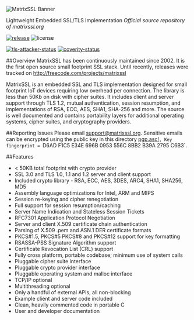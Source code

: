 
![MatrixSSL Banner](http://www.matrixssl.org/assets/img/matrixssl_logo_transparent_md.png)

Lightweight Embedded SSL/TLS Implementation
*Official source repository of matrixssl.org*

[![release](http://www.matrixssl.org/shield.svg)](https://github.com/matrixssl/matrixssl/releases)
![license](https://img.shields.io/badge/License-GPL-blue.svg)

[![tls-attacker-status](http://www.matrixssl.org/assets/svg/status-tls-attacker.svg)](https://github.com/RUB-NDS/TLS-Attacker)
[![coverity-status](https://scan.coverity.com/projects/8611/badge.svg)](https://scan.coverity.com/projects/matrixssl-matrixssl)

##Overview
MatrixSSL has been continuously maintained since 2002. It is the first open source small footprint SSL stack. Until recently, releases were tracked on http://freecode.com/projects/matrixssl

MatrixSSL is an embedded SSL and TLS implementation designed for small footprint IoT devices requiring low overhead per connection. The library is less than 50Kb on disk with cipher suites. It includes client and server support through TLS 1.2, mutual authentication, session resumption, and implementations of RSA, ECC, AES, SHA1, SHA-256 and more. The source is well documented and contains portability layers for additional operating systems, cipher suites, and cryptography providers.

##Reporting Issues
Please email support@matrixssl.org.
Sensitive emails can be encrypted using the public key in this directory [pgp.asc!](pgp.asc)`, Key fingerprint = `D6AD F1C5 E34E 696B 0953  556C 8BB2 B39A 2795 C6B3`.

##Features
+ < 50KB total footprint with crypto provider
+ SSL 3.0 and TLS 1.0, 1.1 and 1.2 server and client support
+ Included crypto library - RSA, ECC, AES, 3DES, ARC4, SHA1, SHA256, MD5
+ Assembly language optimizations for Intel, ARM and MIPS
+ Session re-keying and cipher renegotiation
+ Full support for session resumption/caching
+ Server Name Indication and Stateless Session Tickets
+ RFC7301 Application Protocol Negotiation
+ Server and client X.509 certificate chain authentication
+ Parsing of X.509 .pem and ASN.1 DER certificate formats
+ PKCS#1.5, PKCS#5 PKCS#8 and PKCS#12 support for key formatting
+ RSASSA-PSS Signature Algorithm support
+ Certificate Revocation List (CRL) support
+ Fully cross platform, portable codebase; minimum use of system calls
+ Pluggable cipher suite interface
+ Pluggable crypto provider interface
+ Pluggable operating system and malloc interface
+ TCP/IP optional
+ Multithreading optional
+ Only a handful of external APIs, all non-blocking
+ Example client and server code included
+ Clean, heavily commented code in portable C
+ User and developer documentation
